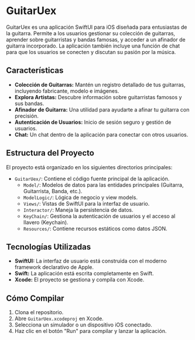 # GuitarUex

GuitarUex es una aplicación SwiftUI para iOS diseñada para entusiastas de la guitarra. Permite a los usuarios gestionar su colección de guitarras, aprender sobre guitarristas y bandas famosas, y acceder a un afinador de guitarra incorporado. La aplicación también incluye una función de chat para que los usuarios se conecten y discutan su pasión por la música.

## Características

*   **Colección de Guitarras:** Mantén un registro detallado de tus guitarras, incluyendo fabricante, modelo e imágenes.
*   **Explora Artistas:** Descubre información sobre guitarristas famosos y sus bandas.
*   **Afinador de Guitarra:** Una utilidad para ayudarte a afinar tu guitarra con precisión.
*   **Autenticación de Usuarios:** Inicio de sesión seguro y gestión de usuarios.
*   **Chat:** Un chat dentro de la aplicación para conectar con otros usuarios.

## Estructura del Proyecto

El proyecto está organizado en los siguientes directorios principales:

-   `GuitarUex/`: Contiene el código fuente principal de la aplicación.
    -   `Model/`: Modelos de datos para las entidades principales (Guitarra, Guitarrista, Banda, etc.).
    -   `ModelLogic/`: Lógica de negocio y view models.
    -   `Views/`: Vistas de SwiftUI para la interfaz de usuario.
    -   `Interactor/`: Maneja la persistencia de datos.
    -   `KeyChain/`: Gestiona la autenticación de usuarios y el acceso al llavero (Keychain).
    -   `Resources/`: Contiene recursos estáticos como datos JSON.

## Tecnologías Utilizadas

*   **SwiftUI:** La interfaz de usuario está construida con el moderno framework declarativo de Apple.
*   **Swift:** La aplicación está escrita completamente en Swift.
*   **Xcode:** El proyecto se gestiona y compila con Xcode.

## Cómo Compilar

1.  Clona el repositorio.
2.  Abre `GuitarUex.xcodeproj` en Xcode.
3.  Selecciona un simulador o un dispositivo iOS conectado.
4.  Haz clic en el botón "Run" para compilar y lanzar la aplicación.